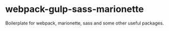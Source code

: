 # webpack-gulp-sass-marionette
Boilerplate for webpack, marionette, sass and some other useful packages.
